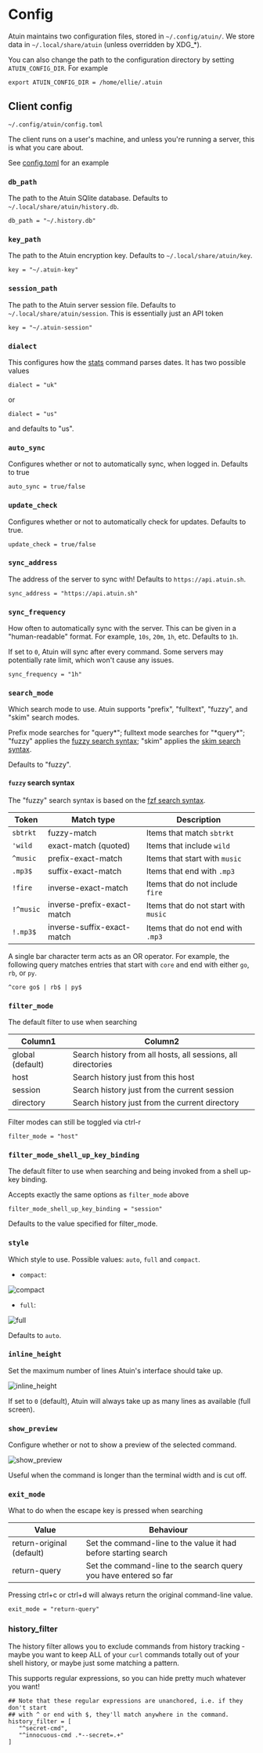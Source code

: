 # Config

Atuin maintains two configuration files, stored in `~/.config/atuin/`. We store
data in `~/.local/share/atuin` (unless overridden by XDG\_\*).

You can also change the path to the configuration directory by setting
`ATUIN_CONFIG_DIR`. For example

```
export ATUIN_CONFIG_DIR = /home/ellie/.atuin
```

## Client config

```
~/.config/atuin/config.toml
```

The client runs on a user's machine, and unless you're running a server, this
is what you care about.

See [config.toml](../../../atuin-client/config.toml) for an example

### `db_path`

The path to the Atuin SQlite database. Defaults to
`~/.local/share/atuin/history.db`.

```
db_path = "~/.history.db"
```

### `key_path`

The path to the Atuin encryption key. Defaults to
`~/.local/share/atuin/key`.

```
key = "~/.atuin-key"
```

### `session_path`

The path to the Atuin server session file. Defaults to
`~/.local/share/atuin/session`. This is essentially just an API token

```
key = "~/.atuin-session"
```

### `dialect`

This configures how the [stats](../commands/stats.md) command parses dates. It has two
possible values

```
dialect = "uk"
```

or

```
dialect = "us"
```

and defaults to "us".

### `auto_sync`

Configures whether or not to automatically sync, when logged in. Defaults to
true

```
auto_sync = true/false
```

### `update_check`

Configures whether or not to automatically check for updates. Defaults to
true.

```
update_check = true/false
```

### `sync_address`

The address of the server to sync with! Defaults to `https://api.atuin.sh`.

```
sync_address = "https://api.atuin.sh"
```

### `sync_frequency`

How often to automatically sync with the server. This can be given in a
"human-readable" format. For example, `10s`, `20m`, `1h`, etc. Defaults to `1h`.

If set to `0`, Atuin will sync after every command. Some servers may potentially
rate limit, which won't cause any issues.

```
sync_frequency = "1h"
```

### `search_mode`

Which search mode to use. Atuin supports "prefix", "fulltext", "fuzzy", and
"skim" search modes.

Prefix mode searches for "query\*"; fulltext mode searches for "\*query\*";
"fuzzy" applies the [fuzzy search syntax](#fuzzy-search-syntax);
"skim" applies the [skim search syntax](https://github.com/lotabout/skim#search-syntax).

Defaults to "fuzzy".

#### `fuzzy` search syntax

The "fuzzy" search syntax is based on the
[fzf search syntax](https://github.com/junegunn/fzf#search-syntax).

| Token     | Match type                 | Description                          |
|-----------|----------------------------|--------------------------------------|
| `sbtrkt`  | fuzzy-match                | Items that match `sbtrkt`            |
| `'wild`   | exact-match (quoted)       | Items that include `wild`            |
| `^music`  | prefix-exact-match         | Items that start with `music`        |
| `.mp3$`   | suffix-exact-match         | Items that end with `.mp3`           |
| `!fire`   | inverse-exact-match        | Items that do not include `fire`     |
| `!^music` | inverse-prefix-exact-match | Items that do not start with `music` |
| `!.mp3$`  | inverse-suffix-exact-match | Items that do not end with `.mp3`    |

A single bar character term acts as an OR operator. For example, the following
query matches entries that start with `core` and end with either `go`, `rb`,
or `py`.

```
^core go$ | rb$ | py$
```

### `filter_mode`

The default filter to use when searching

| Column1          | Column2                                                      |
|------------------|--------------------------------------------------------------|
| global (default) | Search history from all hosts, all sessions, all directories |
| host             | Search history just from this host                           |
| session          | Search history just from the current session                 |
| directory        | Search history just from the current directory               |

Filter modes can still be toggled via ctrl-r

```
filter_mode = "host"
```

### `filter_mode_shell_up_key_binding`

The default filter to use when searching and being invoked from a shell up-key binding.

Accepts exactly the same options as `filter_mode` above

```
filter_mode_shell_up_key_binding = "session"
```

Defaults to the value specified for filter_mode.

### `style`

Which style to use. Possible values: `auto`, `full` and `compact`.

- `compact`:

![compact](https://user-images.githubusercontent.com/1710904/161623659-4fec047f-ea4b-471c-9581-861d2eb701a9.png)

- `full`:

![full](https://user-images.githubusercontent.com/1710904/161623547-42afbfa7-a3ef-4820-bacd-fcaf1e324969.png)

Defaults to `auto`.

### `inline_height`

Set the maximum number of lines Atuin's interface should take up.

![inline_height](../../blog/2023/04-01-release-v14/inline.png)

If set to `0` (default), Atuin will always take up as many lines as available (full screen).

### `show_preview`

Configure whether or not to show a preview of the selected command.

![show_preview](../../blog/2023/04-01-release-v14/preview.png)

Useful when the command is longer than the terminal width and is cut off.

### `exit_mode`

What to do when the escape key is pressed when searching

| Value                     | Behaviour                                                        |
|---------------------------|------------------------------------------------------------------|
| return-original (default) | Set the command-line to the value it had before starting search  |
| return-query              | Set the command-line to the search query you have entered so far |

Pressing ctrl+c or ctrl+d will always return the original command-line value.

```
exit_mode = "return-query"
```

### history_filter

The history filter allows you to exclude commands from history tracking - maybe you want to keep ALL of your `curl` commands totally out of your shell history, or maybe just some matching a pattern.

This supports regular expressions, so you can hide pretty much whatever you want!

```
## Note that these regular expressions are unanchored, i.e. if they don't start
## with ^ or end with $, they'll match anywhere in the command.
history_filter = [
   "^secret-cmd",
   "^innocuous-cmd .*--secret=.+"
]
```
